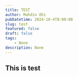 ```yaml
---
title: TEST
author: Mahdin Ohi
pubDatetime: 2024-10-4T8:00:00
slug: test
featured: false
draft: false
tags:
    - None
description: None
---
```


## This is test